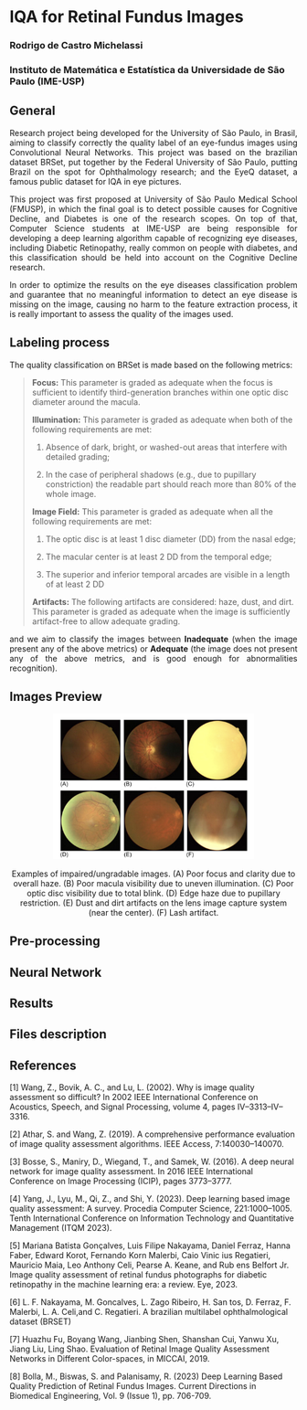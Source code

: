 # IQA for Retinal Fundus Images

### Rodrigo de Castro Michelassi
### Instituto de Matemática e Estatística da Universidade de São Paulo (IME-USP)

## General

<p align="justify">Research project being developed for the University of São Paulo, in Brasil, aiming to classify correctly the quality label of an eye-fundus images using Convolutional Neural Networks. This project was based on the brazilian dataset BRSet, put together by the Federal University of São Paulo, putting Brazil on the spot for Ophthalmology research; and the EyeQ dataset, a famous public dataset for IQA in eye pictures.</p>

<p align="justify">This project was first proposed at University of São Paulo Medical School (FMUSP), in which the final goal is to detect possible causes for Cognitive Decline, and Diabetes is one of the research scopes. On top of that, Computer Science students at IME-USP are being responsible for developing a deep learning algorithm capable of recognizing eye diseases, including Diabetic Retinopathy, really common on people with diabetes, and this classification should be held into account on the Cognitive Decline research.</p>
  
 <p align="justify">In order to optimize the results on the eye diseases classification problem and guarantee that no meaningful information to detect an eye disease is missing on the image, causing no harm to the feature extraction process, it is really important to assess the quality of the images used.</p>

## Labeling process

<p align="justify">The quality classification on BRSet is made based on the following metrics:</p>

> <b>Focus:</b> This parameter is graded as adequate when the focus is sufficient to identify third-generation branches within one optic disc diameter around the macula.
>
> <b>Illumination:</b> This parameter is graded as adequate when both of the following requirements are met:
> 
> 1) Absence of dark, bright, or washed-out areas that interfere with detailed grading;
>
> 2) In the case of peripheral shadows (e.g., due to pupillary constriction) the readable part should reach more than 80% of the whole image.
>
> <b>Image Field:</b> This parameter is graded as adequate when all the following requirements are met:
>
> 1) The optic disc is at least 1 disc diameter (DD) from the nasal edge;
> 
> 2) The macular center is at least 2 DD from the temporal edge;
> 
> 3) The superior and inferior temporal arcades are visible in a length of at least 2 DD
>
> <b>Artifacts:</b> The following artifacts are considered: haze, dust, and dirt. This parameter is graded as adequate when the image is sufficiently artifact-free to allow adequate grading.

<p align="justify">and we aim to classify the images between <b>Inadequate</b> (when the image present any of the above metrics) or <b>Adequate</b> (the image does not present any of the above metrics, and is good enough for abnormalities recognition).</p>

## Images Preview
<p align="center"><img src="img_analysis/eyeQuality.png" width="70%"/></p>
<p align="center">Examples of impaired/ungradable images. (A) Poor focus and clarity due to overall haze. (B) Poor macula visibility due to uneven illumination. (C) Poor optic disc visibility due to total blink. (D) Edge haze due to pupillary restriction. (E) Dust and dirt artifacts on the lens image capture system (near the center). (F) Lash artifact.</p>

## Pre-processing

<p align="justfify"></p>

## Neural Network

## Results

## Files description

## References
[1] Wang, Z., Bovik, A. C., and Lu, L. (2002). Why is image quality assessment so
difficult? In 2002 IEEE International Conference on Acoustics, Speech, and Signal
Processing, volume 4, pages IV–3313–IV–3316.

[2] Athar, S. and Wang, Z. (2019). A comprehensive performance evaluation of image
quality assessment algorithms. IEEE Access, 7:140030–140070.

[3] Bosse, S., Maniry, D., Wiegand, T., and Samek, W. (2016). A deep neural network for
image quality assessment. In 2016 IEEE International Conference on Image Processing
(ICIP), pages 3773–3777.

[4] Yang, J., Lyu, M., Qi, Z., and Shi, Y. (2023). Deep learning based image quality
assessment: A survey. Procedia Computer Science, 221:1000–1005. Tenth International
Conference on Information Technology and Quantitative Management (ITQM 2023).

[5] Mariana Batista Gonçalves, Luis Filipe Nakayama, Daniel Ferraz, Hanna Faber,
Edward Korot, Fernando Korn Malerbi, Caio Vinic ius Regatieri, Mauricio Maia,
Leo Anthony Celi, Pearse A. Keane, and Rub ens Belfort Jr. Image quality assessment
of retinal fundus photographs for diabetic retinopathy in the machine learning era:
a review. Eye, 2023.

[6] L. F. Nakayama, M. Goncalves, L. Zago Ribeiro, H. San tos, D. Ferraz, F. Malerbi,
L. A. Celi,and C. Regatieri. A brazilian multilabel ophthalmological dataset (BRSET)

[7] Huazhu Fu, Boyang Wang, Jianbing Shen, Shanshan Cui, Yanwu Xu, Jiang Liu, Ling Shao. 
Evaluation of Retinal Image Quality Assessment Networks in Different Color-spaces, in MICCAI, 2019.

[8] Bolla, M., Biswas, S. and Palanisamy, R. (2023) Deep Learning Based Quality Prediction of Retinal Fundus Images. Current Directions in Biomedical Engineering, Vol. 9 (Issue 1), pp. 706-709.

